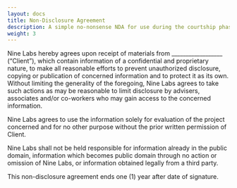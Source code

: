 ```yaml
---
layout: docs
title: Non-Disclosure Agreement
description: A simple no-nonsense NDA for use during the courtship phase of a new client relationship.
weight: 3
---
```


Nine Labs hereby agrees upon receipt of materials from __________________ (“Client”), which contain information of a confidential and proprietary nature, to make all reasonable efforts to prevent unauthorized disclosure, copying or publication of concerned information and to protect it as its own. Without limiting the generality of the foregoing, Nine Labs agrees to take such actions as may be reasonable to limit disclosure by advisers, associates and/or co-workers who may gain access to the concerned information.

Nine Labs agrees to use the information solely for evaluation of the project concerned and for no other purpose without the prior written permission of Client.

Nine Labs shall not be held responsible for information already in the public domain, information which becomes public domain through no action or omission of Nine Labs, or information obtained legally from a third party.

This non-disclosure agreement ends one (1) year after date of signature.
